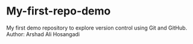 # My-first-repo-demo
My first demo repository to explore version control using Git and GitHub.
<br>
Author: Arshad Ali Hosangadi 
